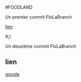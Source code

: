 #FOODLAND

Un premier commit FloLaBranch


[lien](https://upload.wikimedia.org/wikipedia/commons/f/fd/Flag_of_Senegal.svg)

#;)

Un deuxième commit FloLaBranch

## lien

[google](https://www.google.com/)